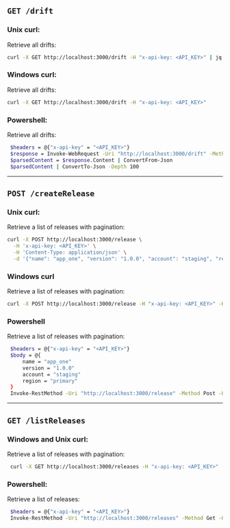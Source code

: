 
## `GET /drift`

### Unix curl:
   Retrieve all drifts:
   ```bash
   curl -X GET http://localhost:3000/drift -H "x-api-key: <API_KEY>" | jq
   ```

### Windows curl:
   Retrieve all drifts:
   ```bash
   curl -X GET http://localhost:3000/drift -H "x-api-key: <API_KEY>"
   ```

### Powershell:
   Retrieve all drifts:
   ```bash
    $headers = @{"x-api-key" = "<API_KEY>"}
    $response = Invoke-WebRequest -Uri "http://localhost:3000/drift" -Method Get -Headers $headers
    $parsedContent = $response.Content | ConvertFrom-Json
    $parsedContent | ConvertTo-Json -Depth 100
   ```

---

## `POST /createRelease`
### Unix curl:
   Retrieve a list of releases with pagination:
   ```bash
   curl -X POST http://localhost:3000/release \
     -H 'x-api-key: <API_KEY>' \
     -H 'Content-Type: application/json' \
     -d '{"name": "app_one", "version": "1.0.0", "account": "staging", "region": "primary"}'
   ```

### Windows curl
   Retrieve a list of releases with pagination:
   ```bash
   curl -X POST http://localhost:3000/release -H "x-api-key: <API_KEY>" -H "Content-Type: application/json" -d "{\"name\": \"app_one\", \"version\": \"1.0.0\", \"account\": \"staging\", \"region\": \"primary\"}"
   ```

### Powershell
   Retrieve a list of releases with pagination:
   ```bash
    $headers = @{"x-api-key" = "<API_KEY>"}
    $body = @{
        name = "app_one"
        version = "1.0.0"
        account = "staging"
        region = "primary"
    }
    Invoke-RestMethod -Uri "http://localhost:3000/release" -Method Post -Headers $headers -Body ($body | ConvertTo-Json) -ContentType "application/json"
   ```

---

## `GET /listReleases`

### Windows and Unix curl:
   Retrieve a list of releases with pagination:
   ```bash
    curl -X GET http://localhost:3000/releases -H "x-api-key: <API_KEY>"
   ```

### Powershell:
   Retrieve a list of releases:
   ```bash
    $headers = @{"x-api-key" = "<API_KEY>"}
    Invoke-RestMethod -Uri "http://localhost:3000/releases" -Method Get -Headers $headers
